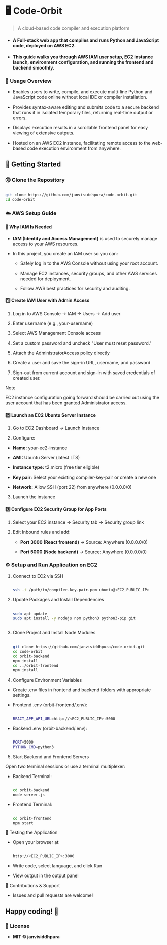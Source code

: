 # 🖥️ Code-Orbit
> A cloud-based code compiler and execution platform

- #### A Full-stack web app that compiles and runs Python and JavaScript code, deployed on AWS EC2.

- #### This guide walks you through AWS IAM user setup, EC2 instance launch, environment configuration, and running the frontend and backend smoothly.

### 📖 Usage Overview

- Enables users to write, compile, and execute multi-line Python and JavaScript code online without local IDE or compiler installation.

- Provides syntax-aware editing and submits code to a secure backend that runs it in isolated temporary files, returning real-time output or errors.

- Displays execution results in a scrollable frontend panel for easy viewing of extensive outputs.

- Hosted on an AWS EC2 instance, facilitating remote access to the web-based code execution environment from anywhere.

## 🚀 Getting Started

### 🉑 Clone the Repository

```bash

git clone https://github.com/janvisiddhpura/code-orbit.git
cd code-orbit

```

### ☁️ AWS Setup Guide                  

#### 🔐 Why IAM Is Needed

- **IAM (Identity and Access Management)** is used to securely manage access to your AWS resources.

- In this project, you create an IAM user so you can:

  - Safely log in to the AWS Console without using your root account.
 
  - Manage EC2 instances, security groups, and other AWS services needed for deployment.
 
  - Follow AWS best practices for security and auditing.

#### 1️⃣ Create IAM User with Admin Access

1. Log in to AWS Console → IAM → Users → Add user

2. Enter username (e.g., your-username)

3. Select AWS Management Console access

4. Set a custom password and uncheck "User must reset password."

5. Attach the AdministratorAccess policy directly

6. Create a user and save the sign-in URL, username, and password

7. Sign-out from current account and sign-in with saved credentials of created user.

> [!NOTE]
> EC2 instance configuration going forward should be carried out using the user account that has been granted Administrator access.

#### 2️⃣ Launch an EC2 Ubuntu Server Instance

1. Go to EC2 Dashboard → Launch Instance

2. Configure:

  - **Name:** your-ec2-instance

  - **AMI:** Ubuntu Server (latest LTS)

  - **Instance type:** t2.micro (free tier eligible)

  - **Key pair:** Select your existing compiler-key-pair or create a new one

  - **Network:** Allow SSH (port 22) from anywhere (0.0.0.0/0)

3. Launch the instance

#### 3️⃣ Configure EC2 Security Group for App Ports

1. Select your EC2 instance → Security tab → Security group link

2. Edit Inbound rules and add:

    - **Port 3000 (React frontend)** → Source: Anywhere (0.0.0.0/0)

    - **Port 5000 (Node backend)** → Source: Anywhere (0.0.0.0/0)

### ⚙️ Setup and Run Application on EC2

1. Connect to EC2 via SSH

    ```bash
  
    ssh -i /path/to/compiler-key-pair.pem ubuntu@<EC2_PUBLIC_IP>
   
    ```

2. Update Packages and Install Dependencies

    ```bash
  
    sudo apt update
    sudo apt install -y nodejs npm python3 python3-pip git
  
    ```

3. Clone Project and Install Node Modules

    ```bash
  
    git clone https://github.com/janvisiddhpura/code-orbit.git
    cd code-orbit
    cd orbit-backend
    npm install
    cd ../orbit-frontend
    npm install
    ```

4. Configure Environment Variables

- Create .env files in frontend and backend folders with appropriate settings.

- Frontend .env (orbit-frontend/.env):

  ```bash
  
  REACT_APP_API_URL=http://<EC2_PUBLIC_IP>:5000
  
  ```

- Backend .env (orbit-backend/.env):

  ```bash
  
  PORT=5000
  PYTHON_CMD=python3
  
  ```

5. Start Backend and Frontend Servers

Open two terminal sessions or use a terminal multiplexer:

- Backend Terminal:

  ```bash
  
  cd orbit-backend
  node server.js
  
  ```

- Frontend Terminal:

  ```bash
  
  cd orbit-frontend
  npm start
  
  ```

🧪 Testing the Application

- Open your browser at:

  ```bash

  http://<EC2_PUBLIC_IP>:3000

  ```

- Write code, select language, and click Run

- View output in the output panel

🙌 Contributions & Support

- Issues and pull requests are welcome!

## Happy coding! 🎉

### 📄 License

- **MIT © janvisiddhpura**
